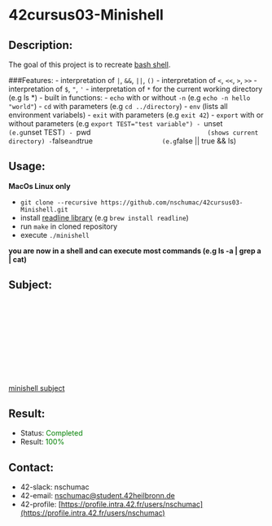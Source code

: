 # 42cursus03-Minishell
## Description:
The goal of this project is to recreate [bash shell](https://en.wikipedia.org/wiki/Bash_(Unix_shell)).

###Features:
    - interpretation of `|`, `&&`, `||`, `()`
    - interpretation of `<`, `<<`, `>`, `>>`
    - interpretation of `$`, `"`, `'`
    - interpretation of `*` for the current working directory (e.g ls *)
    - built in functions:
        - `echo` with or without `-n`           (e.g `echo -n hello "world"`)
        - `cd` with parameters                  (e.g `cd ../directory`)
        - `env`                                 (lists all environment variabels)
        - `exit` with parameters                (e.g `exit 42`)
        - `export` with or without parameters   (e.g `export TEST="test variable")
        - `unset`                               (e.g `unset TEST`)
        - `pwd`                                 (shows current directory)
        - `false` and `true`                    (e.g `false || true && ls)

## Usage:
**MacOs Linux only**
- `git clone --recursive https://github.com/nschumac/42cursus03-Minishell.git`
- install [readline library](https://tiswww.case.edu/php/chet/readline/rltop.html) (e.g `brew install readline`)
- run `make` in cloned repository
- execute `./minishell`

**you are now in a shell and can execute most commands (e.g ls -a | grep a | cat)**
## Subject:
<object data="https://github.com/nschumac/42cursus03-Minishell/blob/master/subject/minishell-en.pdf" type="application/pdf" width="700px" height="700px">
    <embed src="https://github.com/nschumac/42cursus03-Minishell/blob/master/subject/minishell-en.pdf">
        <p><a href="https://github.com/nschumac/42cursus03-Minishell/blob/master/subject/minishell-en.pdf">minishell subject</a></p>
    </embed>
</object>

## Result:
- Status: <span style="color:green">Completed</span>
- Result: <span style="color:green">100%</span>

## Contact:
- 42-slack: nschumac
- 42-email: nschumac@student.42heilbronn.de
- 42-profile: [https://profile.intra.42.fr/users/nschumac](https://profile.intra.42.fr/users/nschumac)
